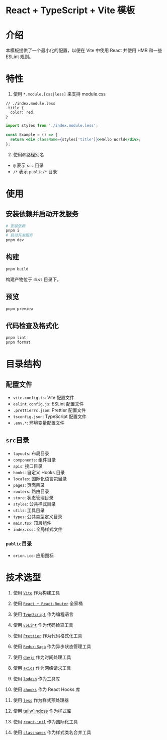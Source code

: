 # React + TypeScript + Vite 模板

# 介绍

本模板提供了一个最小化的配置，以便在 Vite 中使用 React 并使用 HMR 和一些 ESLint 规则。

# 特性

1. 使用 `*.module.[css|less]` 来支持 module.css

```less
// ./index.module.less
.title {
  color: red;
}
```

```jsx
import styles from './index.module.less';

const Example = () => {
  return <div className={styles['title']}>Hello World</div>;
};
```

2. 使用@路径别名

- `@` 表示 `src` 目录
- `/*` 表示 `public/*` 目录`

# 使用

## 安装依赖并启动开发服务

```bash
# 安装依赖
pnpm i
# 启动开发服务
pnpm dev
```

## 构建

```bash
pnpm build
```

构建产物位于 `dist` 目录下。

## 预览

```bash
pnpm preview
```

## 代码检查及格式化

```bash
pnpm lint
pnpm format
```

# 目录结构

## 配置文件

- `vite.config.ts`: Vite 配置文件
- `eslint.config.js`: ESLint 配置文件
- `.prettierrc.json`: Prettier 配置文件
- `tsconfig.json`: TypeScript 配置文件
- `.env.*`: 环境变量配置文件

## `src`目录

- `layouts`: 布局目录
- `components`: 组件目录
- `apis`: 接口目录
- `hooks`: 自定义 Hooks 目录
- `locales`: 国际化语言包目录
- `pages`: 页面目录
- `routers`: 路由目录
- `store`: 状态管理目录
- `styles`: 公共样式目录
- `utils`: 工具目录
- `types`: 公共类型定义目录
- `main.tsx`: 顶层组件
- `index.css`: 全局样式文件

### `public`目录

- `orion.ico`: 应用图标

# 技术选型

1. 使用 [`Vite`](https://vitejs.dev/) 作为构建工具

2. 使用 [`React + React-Router`](https://reactjs.org/) 全家桶

3. 使用 [`TypeScript`](https://www.typescriptlang.org/) 作为编程语言

4. 使用 [`ESLint`](https://eslint.org/) 作为代码检查工具

5. 使用 [`Prettier`](https://prettier.io/) 作为代码格式化工具

6. 使用 [`Redux-Saga`](https://redux-saga.js.org/) 作为异步状态管理工具

7. 使用 [`dayjs`](https://day.js.org/) 作为时间处理工具

8. 使用 [`axios`](https://github.com/axios/axios) 作为网络请求工具

9. 使用 [`lodash`](https://lodash.com/) 作为工具库

10. 使用 [`ahooks`](https://ahooks.js.org/) 作为 React Hooks 库

11. 使用 [`less`](https://lesscss.org/) 作为样式预处理器

12. 使用 [tailw`indcss](https://tailwindcss.com/) 作为样式库

13. 使用 [`react-intl`](https://formatjs.io/docs/react-intl/) 作为国际化工具

14. 使用 [`classnames`](https://github.com/JedWatson/classnames) 作为样式类名合并工具
